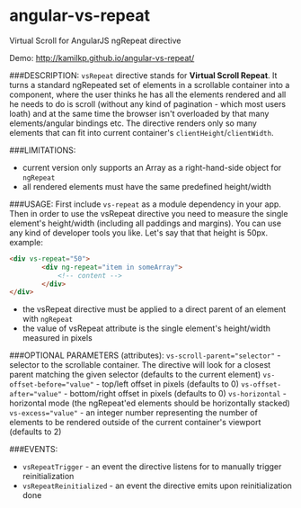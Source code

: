 angular-vs-repeat
=================

Virtual Scroll for AngularJS ngRepeat directive

Demo: http://kamilkp.github.io/angular-vs-repeat/

###DESCRIPTION:
`vsRepeat` directive stands for **Virtual Scroll Repeat**. It turns a standard ngRepeated set of elements in a scrollable container
into a component, where the user thinks he has all the elements rendered and all he needs to do is scroll (without any kind of
pagination - which most users loath) and at the same time the browser isn't overloaded by that many elements/angular bindings etc.
The directive renders only so many elements that can fit into current container's `clientHeight`/`clientWidth`.

###LIMITATIONS:
- current version only supports an Array as a right-hand-side object for `ngRepeat`
- all rendered elements must have the same predefined height/width

###USAGE:
First include `vs-repeat` as a module dependency in your app.
Then in order to use the vsRepeat directive you need to measure the single element's height/width (including all paddings and margins).
You can use any kind of developer tools you like. Let's say that that height is 50px.
example:

```html
<div vs-repeat="50">
		<div ng-repeat="item in someArray">
			<!-- content -->
		</div>
</div>
```

- the vsRepeat directive must be applied to a direct parent of an element with `ngRepeat`
- the value of vsRepeat attribute is the single element's height/width measured in pixels

###OPTIONAL PARAMETERS (attributes):
`vs-scroll-parent="selector"` - selector to the scrollable container. The directive will look for a closest parent matching
								 the given selector (defaults to the current element)
`vs-offset-before="value"` - top/left offset in pixels (defaults to 0)
`vs-offset-after="value"` - bottom/right offset in pixels (defaults to 0)
`vs-horizontal` - horizontal mode (the ngRepeat'ed elements should be horizontally stacked)
`vs-excess="value"` - an integer number representing the number of elements to be rendered outside of the current container's viewport
					   (defaults to 2)

###EVENTS:
- `vsRepeatTrigger` - an event the directive listens for to manually trigger reinitialization
- `vsRepeatReinitialized` - an event the directive emits upon reinitialization done